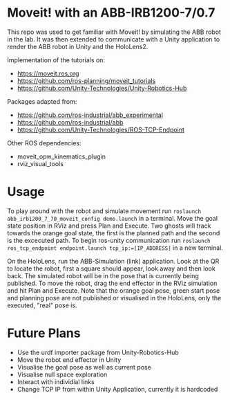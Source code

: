 # Moveit! with an ABB-IRB1200-7/0.7

This repo was used to get familiar with Moveit! by simulating the ABB robot in the lab. It was then extended to communicate with a Unity application to render the ABB robot in Unity and the HoloLens2. 

Implementation of the tutorials on:
- https://moveit.ros.org
- https://github.com/ros-planning/moveit_tutorials
- https://github.com/Unity-Technologies/Unity-Robotics-Hub

Packages adapted from:
- https://github.com/ros-industrial/abb_experimental
- https://github.com/ros-industrial/abb
- https://github.com/Unity-Technologies/ROS-TCP-Endpoint

Other ROS dependencies:
- moveit_opw_kinematics_plugin
- rviz_visual_tools

# Usage

To play around with the robot and simulate movement run `roslaunch abb_irb1200_7_70_moveit_config demo.launch` in a terminal. Move the goal state position in RViz and press Plan and Execute. Two ghosts will track towards the orange goal state, the first is the planned path and the second is the excecuted path.
To begin ros-unity communication run `roslaunch ros_tcp_endpoint endpoint.launch tcp_ip:=[IP_ADDRESS]` in a new terminal.

On the HoloLens, run the ABB-Simulation (link) application. Look at the QR to locate the robot, first a square should appear, look away and then look back. The simulated robot will be in the pose that is currently being published. To move the robot, drag the end effector in the RViz simulation and hit Plan and Execute. Note that the orange goal pose, green start pose and planning pose are not published or visualised in the HoloLens, only the executed, "real" pose is.

# Future Plans

- Use the urdf importer package from Unity-Robotics-Hub
- Move the robot end effector in Unity
- Visualise the goal pose as well as current pose
- Visualise null space exploration
- Interact with individial links
- Change TCP IP from within Unity Application, currently it is hardcoded

